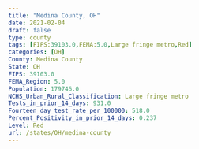 ```yaml
---
title: "Medina County, OH"
date: 2021-02-04
draft: false
type: county
tags: [FIPS:39103.0,FEMA:5.0,Large fringe metro,Red]
categories: [OH]
County: Medina County
State: OH
FIPS: 39103.0
FEMA_Region: 5.0
Population: 179746.0
NCHS_Urban_Rural_Classification: Large fringe metro
Tests_in_prior_14_days: 931.0
Fourteen_day_test_rate_per_100000: 518.0
Percent_Positivity_in_prior_14_days: 0.237
Level: Red
url: /states/OH/medina-county
---
```



